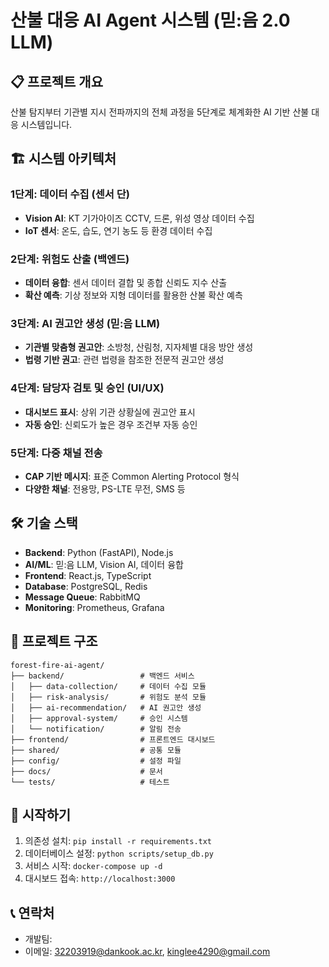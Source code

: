 # 산불 대응 AI Agent 시스템 (믿:음 2.0 LLM)

## 📋 프로젝트 개요
산불 탐지부터 기관별 지시 전파까지의 전체 과정을 5단계로 체계화한 AI 기반 산불 대응 시스템입니다.

## 🏗️ 시스템 아키텍처

### 1단계: 데이터 수집 (센서 단)
- **Vision AI**: KT 기가아이즈 CCTV, 드론, 위성 영상 데이터 수집
- **IoT 센서**: 온도, 습도, 연기 농도 등 환경 데이터 수집

### 2단계: 위험도 산출 (백엔드)
- **데이터 융합**: 센서 데이터 결합 및 종합 신뢰도 지수 산출
- **확산 예측**: 기상 정보와 지형 데이터를 활용한 산불 확산 예측

### 3단계: AI 권고안 생성 (믿:음 LLM)
- **기관별 맞춤형 권고안**: 소방청, 산림청, 지자체별 대응 방안 생성
- **법령 기반 권고**: 관련 법령을 참조한 전문적 권고안 생성

### 4단계: 담당자 검토 및 승인 (UI/UX)
- **대시보드 표시**: 상위 기관 상황실에 권고안 표시
- **자동 승인**: 신뢰도가 높은 경우 조건부 자동 승인

### 5단계: 다중 채널 전송
- **CAP 기반 메시지**: 표준 Common Alerting Protocol 형식
- **다양한 채널**: 전용망, PS-LTE 무전, SMS 등

## 🛠️ 기술 스택
- **Backend**: Python (FastAPI), Node.js
- **AI/ML**: 믿:음 LLM, Vision AI, 데이터 융합
- **Frontend**: React.js, TypeScript
- **Database**: PostgreSQL, Redis
- **Message Queue**: RabbitMQ
- **Monitoring**: Prometheus, Grafana

## 📁 프로젝트 구조
```
forest-fire-ai-agent/
├── backend/                 # 백엔드 서비스
│   ├── data-collection/     # 데이터 수집 모듈
│   ├── risk-analysis/       # 위험도 분석 모듈
│   ├── ai-recommendation/   # AI 권고안 생성
│   ├── approval-system/     # 승인 시스템
│   └── notification/        # 알림 전송
├── frontend/                # 프론트엔드 대시보드
├── shared/                  # 공통 모듈
├── config/                  # 설정 파일
├── docs/                    # 문서
└── tests/                   # 테스트
```

## 🚀 시작하기
1. 의존성 설치: `pip install -r requirements.txt`
2. 데이터베이스 설정: `python scripts/setup_db.py`
3. 서비스 시작: `docker-compose up -d`
4. 대시보드 접속: `http://localhost:3000`

## 📞 연락처
- 개발팀: 
- 이메일: 32203919@dankook.ac.kr, kinglee4290@gmail.com
